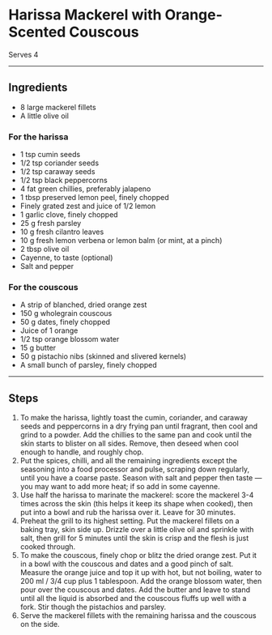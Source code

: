 # Harissa Mackerel with Orange-Scented Couscous

Serves 4

---

## Ingredients

* 8 large mackerel fillets
* A little olive oil

### For the harissa
* 1 tsp cumin seeds
* 1/2 tsp coriander seeds
* 1/2 tsp caraway seeds
* 1/2 tsp black peppercorns
* 4 fat green chillies, preferably jalapeno
* 1 tbsp preserved lemon peel, finely chopped
* Finely grated zest and juice of 1/2 lemon
* 1 garlic clove, finely chopped
* 25 g fresh parsley
* 10 g fresh cilantro leaves
* 10 g fresh lemon verbena or lemon balm (or mint, at a pinch)
* 2 tbsp olive oil
* Cayenne, to taste (optional)
* Salt and pepper

### For the couscous
* A strip of blanched, dried orange zest
* 150 g wholegrain couscous
* 50 g dates, finely chopped
* Juice of 1 orange
* 1/2 tsp orange blossom water
* 15 g butter
* 50 g pistachio nibs (skinned and slivered kernels)
* A small bunch of parsley, finely chopped

---

## Steps

1.  To make the harissa, lightly toast the cumin, coriander, and caraway seeds and peppercorns in a dry frying pan until fragrant, then cool and grind to a powder. Add the chillies to the same pan and cook until the skin starts to blister on all sides. Remove, then deseed when cool enough to handle, and roughly chop.
2.  Put the spices, chilli, and all the remaining ingredients except the seasoning into a food processor and pulse, scraping down regularly, until you have a coarse paste. Season with salt and pepper then taste — you may want to add more heat; if so add in some cayenne.
3.  Use half the harissa to marinate the mackerel: score the mackerel 3-4 times across the skin (this helps it keep its shape when cooked), then put into a bowl and rub the harissa over it. Leave for 30 minutes.
4.  Preheat the grill to its highest setting. Put the mackerel fillets on a baking tray, skin side up. Drizzle over a little olive oil and sprinkle with salt, then grill for 5 minutes until the skin is crisp and the flesh is just cooked through.
5.  To make the couscous, finely chop or blitz the dried orange zest. Put it in a bowl with the couscous and dates and a good pinch of salt. Measure the orange juice and top it up with hot, but not boiling, water to 200 ml / 3/4 cup plus 1 tablespoon. Add the orange blossom water, then pour over the couscous and dates. Add the butter and leave to stand until all the liquid is absorbed and the couscous fluffs up well with a fork. Stir though the pistachios and parsley.
6.  Serve the mackerel fillets with the remaining harissa and the couscous on the side.
